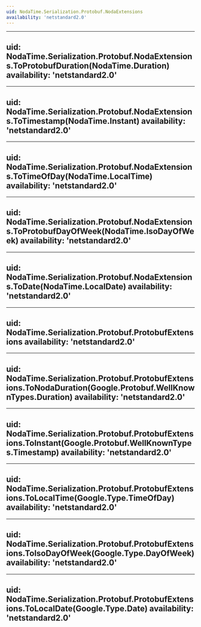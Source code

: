 ```yaml
---
uid: NodaTime.Serialization.Protobuf.NodaExtensions
availability: 'netstandard2.0'
---
```


---
uid: NodaTime.Serialization.Protobuf.NodaExtensions.ToProtobufDuration(NodaTime.Duration)
availability: 'netstandard2.0'
---

---
uid: NodaTime.Serialization.Protobuf.NodaExtensions.ToTimestamp(NodaTime.Instant)
availability: 'netstandard2.0'
---

---
uid: NodaTime.Serialization.Protobuf.NodaExtensions.ToTimeOfDay(NodaTime.LocalTime)
availability: 'netstandard2.0'
---

---
uid: NodaTime.Serialization.Protobuf.NodaExtensions.ToProtobufDayOfWeek(NodaTime.IsoDayOfWeek)
availability: 'netstandard2.0'
---

---
uid: NodaTime.Serialization.Protobuf.NodaExtensions.ToDate(NodaTime.LocalDate)
availability: 'netstandard2.0'
---

---
uid: NodaTime.Serialization.Protobuf.ProtobufExtensions
availability: 'netstandard2.0'
---

---
uid: NodaTime.Serialization.Protobuf.ProtobufExtensions.ToNodaDuration(Google.Protobuf.WellKnownTypes.Duration)
availability: 'netstandard2.0'
---

---
uid: NodaTime.Serialization.Protobuf.ProtobufExtensions.ToInstant(Google.Protobuf.WellKnownTypes.Timestamp)
availability: 'netstandard2.0'
---

---
uid: NodaTime.Serialization.Protobuf.ProtobufExtensions.ToLocalTime(Google.Type.TimeOfDay)
availability: 'netstandard2.0'
---

---
uid: NodaTime.Serialization.Protobuf.ProtobufExtensions.ToIsoDayOfWeek(Google.Type.DayOfWeek)
availability: 'netstandard2.0'
---

---
uid: NodaTime.Serialization.Protobuf.ProtobufExtensions.ToLocalDate(Google.Type.Date)
availability: 'netstandard2.0'
---

